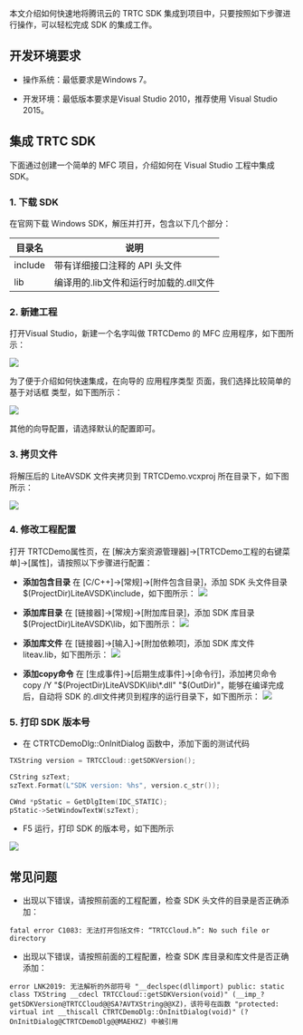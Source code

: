 本文介绍如何快速地将腾讯云的 TRTC SDK 集成到项目中，只要按照如下步骤进行操作，可以轻松完成 SDK 的集成工作。

## 开发环境要求

- 操作系统：最低要求是Windows 7。

- 开发环境：最低版本要求是Visual Studio 2010，推荐使用 Visual Studio 2015。

## 集成 TRTC SDK

下面通过创建一个简单的 MFC 项目，介绍如何在 Visual Studio 工程中集成 SDK。

### 1. 下载  SDK

在官网下载 Windows SDK，解压并打开，包含以下几个部分：

| 目录名  | 说明                                   |
| ------- | -------------------------------------- |
| include | 带有详细接口注释的 API 头文件          |
| lib     | 编译用的.lib文件和运行时加载的.dll文件 |

### 2. 新建工程

打开Visual Studio，新建一个名字叫做 TRTCDemo 的 MFC 应用程序，如下图所示：

![](https://main.qcloudimg.com/raw/645623e01a65858e23123af52ec15bc2.png)

为了便于介绍如何快速集成，在向导的 应用程序类型 页面，我们选择比较简单的 基于对话框 类型，如下图所示：

![](https://main.qcloudimg.com/raw/b561d5d514266a5ab222f4e398ebbc11.png)

其他的向导配置，请选择默认的配置即可。

### 3. 拷贝文件

将解压后的 LiteAVSDK 文件夹拷贝到 TRTCDemo.vcxproj 所在目录下，如下图所示：

![](https://main.qcloudimg.com/raw/a5bfd73b6a7d805f6bbb6e0155687e0f.png)

### 4. 修改工程配置

打开 TRTCDemo属性页，在 [解决方案资源管理器]->[TRTCDemo工程的右键菜单]->[属性]，请按照以下步骤进行配置：

- **添加包含目录**
在 [C/C++]->[常规]->[附件包含目录]，添加 SDK 头文件目录 $(ProjectDir)LiteAVSDK\include，如下图所示：
![](https://main.qcloudimg.com/raw/ca5fcb65bad66a57b6b7446e6c92c986.png)

- **添加库目录**
在 [链接器]->[常规]->[附加库目录]，添加 SDK 库目录 $(ProjectDir)LiteAVSDK\lib，如下图所示：
![](https://main.qcloudimg.com/raw/55ec832996c5355acc9215f67351fed2.png)

- **添加库文件**
在 [链接器]->[输入]->[附加依赖项]，添加 SDK 库文件 liteav.lib，如下图所示：
![](https://main.qcloudimg.com/raw/2d78d5e833668ac009f5d2c04f9ec7aa.png)

- **添加copy命令**
在 [生成事件]->[后期生成事件]->[命令行]，添加拷贝命令 copy /Y "$(ProjectDir)LiteAVSDK\lib\\\*.dll" "\$(OutDir)"，能够在编译完成后，自动将 SDK 的.dll文件拷贝到程序的运行目录下，如下图所示：
![](https://main.qcloudimg.com/raw/f6d626301b74d85dd6e7eb8577648988.png)

### 5. 打印 SDK 版本号

- 在 CTRTCDemoDlg::OnInitDialog 函数中，添加下面的测试代码

```c++
TXString version = TRTCCloud::getSDKVersion();

CString szText;
szText.Format(L"SDK version: %hs", version.c_str());

CWnd *pStatic = GetDlgItem(IDC_STATIC);
pStatic->SetWindowTextW(szText);
```

- F5 运行，打印 SDK 的版本号，如下图所示

![](https://main.qcloudimg.com/raw/6851ab7f24d95ae8115fdf5f69e36a3b.png)

## 常见问题

- 出现以下错误，请按照前面的工程配置，检查 SDK 头文件的目录是否正确添加：

```
fatal error C1083: 无法打开包括文件: “TRTCCloud.h”: No such file or directory
```

- 出现以下错误，请按照前面的工程配置，检查 SDK 库目录和库文件是否正确添加：

```
error LNK2019: 无法解析的外部符号 "__declspec(dllimport) public: static class TXString __cdecl TRTCCloud::getSDKVersion(void)" (__imp_?getSDKVersion@TRTCCloud@@SA?AVTXString@@XZ)，该符号在函数 "protected: virtual int __thiscall CTRTCDemoDlg::OnInitDialog(void)" (?OnInitDialog@CTRTCDemoDlg@@MAEHXZ) 中被引用
```


